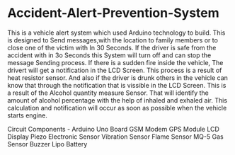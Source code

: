 # Accident-Alert-Prevention-System
This is a vehicle alert system which used Arduino technology to build.
This is designed to Send messages,with the location to family members or to close one of the victim with In 30 Seconds.
If the driver is safe from the accident with in 3o Seconds this System will turn off and can stop the message Sending process.
If there is a sudden fire inside the vehicle, The drivert will get a notification in the LCD Screen. This process is a result of heat resistor sensor. And also if the driver is drunk others in the vehicle can know that through the notification that is vissible in the LCD Screen. This is a result of the Alcohol quantity measure Sensor. That will identify the amount of alcohol percentage with the help of inhaled and exhaled air. This calculation and notification will occur as soon as possible when the vehicle starts engine. 

Circuit Components -
Arduino Uno Board
GSM Modem
GPS Module
LCD Display
Piezo Electronic Sensor
Vibration Sensor
Flame Sensor
MQ-5 Gas Sensor
Buzzer
Lipo Battery
